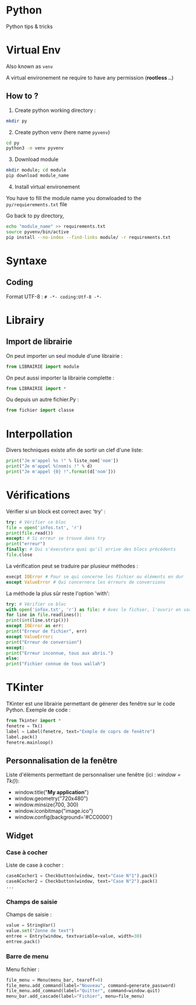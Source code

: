 # Python
Python tips & tricks

Virtual Env
===========

Also known as `venv`

A virtual environement ne require to have any permission (**rootless ..**)

How to ?
--------

1. Create python working directory :

```sh
mkdir py
```

2. Create python venv (here name `pyvenv`)

```sh
cd py
python3 -m venv pyvenv
```

3. Download module

```sh
mkdir module; cd module
pip download module_name
```

4. Install virtual environement 

You have to fill the module name you donwloaded to the `py/requierements.txt` file 

Go back to py directory,

```sh
echo "module_name" >> requirements.txt
source pyvenv/bin/active
pip install --no-index --find-links module/ -r requirements.txt
```

Syntaxe
=======

Coding
------

Format UTF-8 : ``# -*- coding:Utf-8 -*-``

Librairy
========

Import de librairie
-------------------

On peut importer un seul module d'une librairie :

```python
from LIBRAIRIE import module
```

On peut aussi importer la librairie complette : 

```python
from LIBRAIRIE import *
```

Ou depuis un autre fichier.Py :

```python
from fichier import classe
```

Interpollation
==============
Divers techniques existe afin de sortir un clef d'une liste:

```python
print("Je m'appel %s !" % liste_nom['nom']) 
print("Je m'appel %(nom)s !" % d)
print("Je m'appel {0} !".format(d['nom']))
```

Vérifications
=============
Vérifier si un block est correct avec 'try' :

```python
try: # Vérifier ce bloc
file = open('infos.txt', 'r')
print(file.read())
except: # Si erreur se trouve dans try
print("erreur")
finally: # Qui s'éxecutera quoi qu'il arrive des blocs précédents
file.close
```

La vérification peut se traduire par plusieur méthodes :

```python
execpt IOError # Pour se qui concerne les fichier ou élèments en dur
except ValueError # Qui concernera les érreurs de conversions
```
La méthode la plus sûr reste l'option 'with':

```python
try: # Vérifier ce bloc
with open('infox.txt', 'r') as file: # Avec le fichier, l'ouvrir en var file
for line in file.readlines():
print(int(line.strip()))
except IOError as err:
print("Erreur de fichier", err)
except ValueError:
print("Erreur de conversion")
except:
print("Erreur inconnue, tous aux abris.")
else:
print("Fichier connue de tous wallah")
```

TKinter
=======
TKinter est une librairie permettant de génerer des fenêtre sur le code Python.
Exemple de code :

```python
from Tkinter import *
fenetre = Tk()
label = Label(fenetre, text="Exmple de coprs de fenêtre")
label.pack()
fenetre.mainloop()
```

Personnalisation de la fenêtre
------------------------------
Liste d'élèments permettant de personnaliser une fenêtre (ici : *window = Tk()*):
- window.title("**My application**")
- window.geometry("720x480")
- window.minsize(700, 300)
- window.iconbitmap("image.ico")
- window.config(background='#CC0000')

Widget
------

### Case à cocher
Liste de case à cocher :

```python
caseACocher1 = Checkbutton(window, text="Case N°1").pack()
caseACocher2 = Checkbutton(window, text="Case N°2").pack()
...
```

### Champs de saisie
Champs de saisie :

```python
value = StringVar()
value.set("Zonne de text")
entree = Entry(window, textvariable=value, width=30)
entree.pack()
```

### Barre de menu

Menu fichier :

```python
file_menu = Menu(menu_bar, tearoff=0)
file_menu.add_command(label="Nouveau", command=generate_password)
file_menu.add_command(label="Quitter", command=window.quit)
menu_bar.add_cascade(label="Fichier", menu=file_menu)
```

